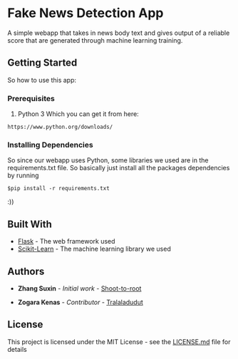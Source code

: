 # Fake News Detection App 

A simple webapp that takes in news body text and gives output of a reliable score that are generated through machine learning training. 

## Getting Started
So how to use this app:

### Prerequisites

1. Python 3
Which you can get it from here:
```
https://www.python.org/downloads/
```

### Installing Dependencies

So since our webapp uses Python, some libraries we used are in the requirements.txt file. So basically just install all the packages dependencies by running 

```
$pip install -r requirements.txt
```

:))

## Built With

* [Flask](http://flask.pocoo.org/) - The web framework used
* [Scikit-Learn](https://scikit-learn.org/stable/) - The machine learning library we used

## Authors

* **Zhang Suxin** - *Initial work* - [Shoot-to-root](https://github.com/Shoot-to-root)

* **Zogara Kenas** - *Contributor* - [Tralaladudut](https://github.com/tralaladudut)

## License

This project is licensed under the MIT License - see the [LICENSE.md](LICENSE.md) file for details


